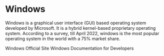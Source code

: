 # Windows
Windows is a graphical user interface (GUI) based operating system developed by Microsoft. It is a hybrid kernel-based proprietary operating system. According to a survey, till April 2022, windows is the most popular operating system in the world with a 75% market share.

<BadgeLink badgeText='Official Website' colorScheme='blue' href='http://microsoft.com/windows'>Windows Official Site</BadgeLink>
<BadgeLink badgeText='Official Documentation' colorScheme='blue' href='https://learn.microsoft.com/en-us/windows/'>Windows Documentation for Developers</BadgeLink>
